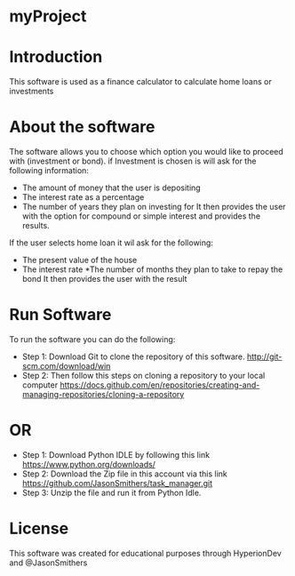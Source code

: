 # myProject

Introduction
============

This software is used as a finance calculator to calculate home loans or investments 

About the software
==================

The software allows you to choose which option you would like to proceed with (investment or bond). if Investment is chosen is will ask for the following information:
* The amount of money that the user is depositing
* The interest rate as a percentage
* The number of years they plan on investing for
It then provides the user with the option for compound or simple interest and provides the results.

If the user selects home loan it wil ask for the following:
* The present value of the house
* The interest rate
*The number of months they plan to take to repay the bond
It then provides the user with the result

Run Software
================
To run the software you can do the following:
 * Step 1: Download Git to clone the repository of this software. http://git-scm.com/download/win
 * Step 2: Then follow this steps on cloning a repository to your local computer https://docs.github.com/en/repositories/creating-and-managing-repositories/cloning-a-repository
 
 OR
 ==
 
 * Step 1: Download Python IDLE by following this link https://www.python.org/downloads/
 * Step 2: Download the Zip file in this account via this link https://github.com/JasonSmithers/task_manager.git
 * Step 3: Unzip the file and run it from Python Idle.
 
 License
 =======
 
 This software was created for educational purposes through HyperionDev and @JasonSmithers
